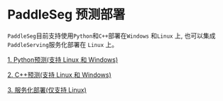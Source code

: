 # PaddleSeg 预测部署

`PaddleSeg`目前支持使用`Python`和`C++`部署在`Windows` 和`Linux` 上, 也可以集成`PaddleServing`服务化部署在 `Linux` 上。

[1. Python预测(支持 Linux 和 Windows)](./python/)

[2. C++预测(支持 Linux 和 Windows)](./cpp/)

[3. 服务化部署(仅支持 Linux)](./serving)

